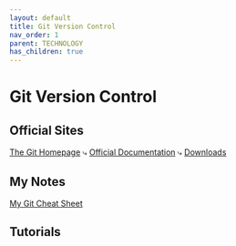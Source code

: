 ```yaml
---
layout: default
title: Git Version Control
nav_order: 1
parent: TECHNOLOGY
has_children: true
---
```


# Git Version Control

## Official Sites
[The Git Homepage](https://git-scm.com/)
⤷ [Official Documentation](https://git-scm.com/docs)
⤷ [Downloads](https://git-scm.com/downloads)

## My Notes
[My Git Cheat Sheet](git_cheat_sheet)

## Tutorials
